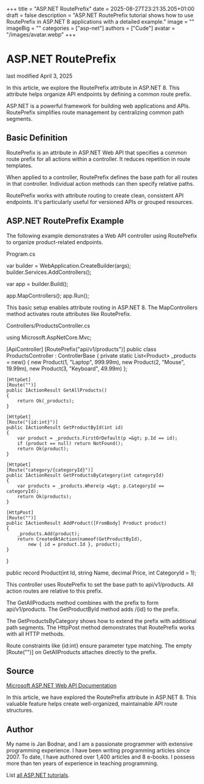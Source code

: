 +++
title = "ASP.NET RoutePrefix"
date = 2025-08-27T23:21:35.205+01:00
draft = false
description = "ASP.NET RoutePrefix tutorial shows how to use RoutePrefix in ASP.NET 8 applications with a detailed example."
image = ""
imageBig = ""
categories = ["asp-net"]
authors = ["Cude"]
avatar = "/images/avatar.webp"
+++

# ASP.NET RoutePrefix

last modified April 3, 2025

In this article, we explore the RoutePrefix attribute in ASP.NET 8. This
attribute helps organize API endpoints by defining a common route prefix.

ASP.NET is a powerful framework for building web applications and APIs.
RoutePrefix simplifies route management by centralizing common path segments.

## Basic Definition

RoutePrefix is an attribute in ASP.NET Web API that specifies a common route
prefix for all actions within a controller. It reduces repetition in route
templates.

When applied to a controller, RoutePrefix defines the base path for all routes
in that controller. Individual action methods can then specify relative paths.

RoutePrefix works with attribute routing to create clean, consistent API
endpoints. It's particularly useful for versioned APIs or grouped resources.

## ASP.NET RoutePrefix Example

The following example demonstrates a Web API controller using RoutePrefix to
organize product-related endpoints.

Program.cs
  

var builder = WebApplication.CreateBuilder(args);
builder.Services.AddControllers();

var app = builder.Build();

app.MapControllers();
app.Run();

This basic setup enables attribute routing in ASP.NET 8. The MapControllers
method activates route attributes like RoutePrefix.

Controllers/ProductsController.cs
  

using Microsoft.AspNetCore.Mvc;

[ApiController]
[RoutePrefix("api/v1/products")]
public class ProductsController : ControllerBase
{
    private static List&lt;Product&gt; _products = new()
    {
        new Product(1, "Laptop", 999.99m),
        new Product(2, "Mouse", 19.99m),
        new Product(3, "Keyboard", 49.99m)
    };

    [HttpGet]
    [Route("")]
    public IActionResult GetAllProducts()
    {
        return Ok(_products);
    }

    [HttpGet]
    [Route("{id:int}")]
    public IActionResult GetProductById(int id)
    {
        var product = _products.FirstOrDefault(p =&gt; p.Id == id);
        if (product == null) return NotFound();
        return Ok(product);
    }

    [HttpGet]
    [Route("category/{categoryId}")]
    public IActionResult GetProductsByCategory(int categoryId)
    {
        var products = _products.Where(p =&gt; p.CategoryId == categoryId);
        return Ok(products);
    }

    [HttpPost]
    [Route("")]
    public IActionResult AddProduct([FromBody] Product product)
    {
        _products.Add(product);
        return CreatedAtAction(nameof(GetProductById), 
            new { id = product.Id }, product);
    }
}

public record Product(int Id, string Name, decimal Price, int CategoryId = 1);

This controller uses RoutePrefix to set the base path to
api/v1/products. All action routes are relative to this prefix.

The GetAllProducts method combines with the prefix to form
api/v1/products. The GetProductById method adds
/{id} to the prefix.

The GetProductsByCategory shows how to extend the prefix with
additional path segments. The HttpPost method demonstrates that
RoutePrefix works with all HTTP methods.

Route constraints like {id:int} ensure parameter type matching.
The empty [Route("")] on GetAllProducts attaches
directly to the prefix.

## Source

[Microsoft ASP.NET Web API Documentation](https://learn.microsoft.com/en-us/aspnet/core/web-api/?view=aspnetcore-8.0)

In this article, we have explored the RoutePrefix attribute in ASP.NET 8. This
valuable feature helps create well-organized, maintainable API route structures.

## Author

My name is Jan Bodnar, and I am a passionate programmer with extensive
programming experience. I have been writing programming articles since 2007.
To date, I have authored over 1,400 articles and 8 e-books. I possess more
than ten years of experience in teaching programming.

List [all ASP.NET tutorials](/all/#asp-net).